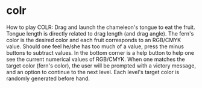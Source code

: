 # colr
How to play COLR:
Drag and launch the chameleon's tongue to eat the fruit. Tongue length is directly related to drag length (and drag angle). The fern's color is the desired color and each fruit corresponds to an RGB/CMYK value. Should one feel he/she has too much of a value, press the minus buttons to subtract values. In the bottom corner is a help button to help one see the current numerical values of RGB/CMYK. When one matches the target color (fern's color), the user will be prompted with a victory message, and an option to continue to the next level. Each level's target color is randomly generated before hand. 
